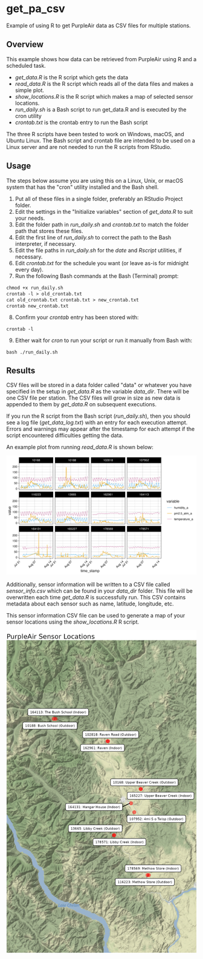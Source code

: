 # get_pa_csv

Example of using R to get PurpleAir data as CSV files for multiple stations.

## Overview

This example shows how data can be retrieved from PurpleAir using R and a scheduled task.

- *get_data.R* is the R script which gets the data
- *read_data.R* is the R script which reads all of the data files and makes a simple plot.
- *show_locations.R* is the R script which makes a map of selected sensor locations.
- *run_daily.sh* is a Bash script to run get_data.R and is executed by the cron utility
- *crontab.txt* is the crontab entry to run the Bash script

The three R scripts have been tested to work on Windows, macOS, and Ubuntu Linux. The Bash script and crontab file are intended to be used on a Linux server and are not needed to run the R scripts from RStudio.
 
## Usage

The steps below assume you are using this on a Linux, Unix, or macOS system that has the "cron" utility installed and the Bash shell.
 
1. Put all of these files in a single folder, preferably an RStudio Project folder.
2. Edit the settings in the "Initialize variables" section of *get_data.R* to suit your needs.
3. Edit the folder path in *run_daily.sh* and *crontab.txt* to match the folder path that stores these files.
4. Edit the first line of *run_daily.sh* to correct the path to the Bash interpreter, if necessary.
5. Edit the file paths in *run_daily.sh* for the *date* and *Rscript* utilities, if necessary.
6. Edit *crontab.txt* for the schedule you want (or leave as-is for midnight every day).
7. Run the following Bash commands at the Bash (Terminal) prompt:
```
chmod +x run_daily.sh
crontab -l > old_crontab.txt
cat old_crontab.txt crontab.txt > new_crontab.txt
crontab new_crontab.txt
```
8. Confirm your *crontab* entry has been stored with:
```
crontab -l
```
9. Either wait for *cron* to run your script or run it manually from Bash with:
```
bash ./run_daily.sh
```

## Results

CSV files will be stored in a data folder called "data" or whatever you have
specified in the setup in *get_data.R* as the variable *data_dir*. There will 
be one CSV file per station. The CSV files will grow in size as new data is 
appended to them by *get_data.R* on subsequent executions.

If you run the R script from the Bash script (*run_daily.sh*), then you should
see a log file (*get_data_log.txt*) with an entry for each execution attempt. 
Errors and warnings may appear after the timestamp for each attempt if the 
script encountered difficulties getting the data.

An example plot from running *read_data.R* is shown below:

![example plot](images/pa_data.png)

Additionally, sensor information will be written to a CSV file called 
*sensor_info.csv* which can be found in your *data_dir* folder. This file 
will be overwritten each time *get_data.R* is successfully run. This CSV 
contains metadata about each sensor such as name, latitude, longitude, etc.

This sensor information CSV file can be used to generate a map of your sensor 
locations using the *show_locations.R* R script.

![example map](images/sensor_map.jpg)

